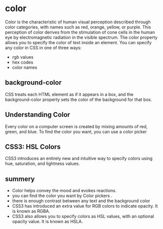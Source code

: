 # **color**


Color is the characteristic of human visual perception described through color categories, with names such as red, orange, yellow, or purple. This perception of color derives from the stimulation of cone cells in the human eye by electromagnetic radiation in the visible spectrum. 
The color property allows you
to specify the color of text inside
an element. You can specify any
color in CSS in one of three ways:
+ rgb values
+ hex codes 
+ color names

## background-color
CSS treats each HTML element
as if it appears in a box, and the
background-color property
sets the color of the background
for that box.
## Understanding Color
Every color on a computer screen is created by mixing amounts of red,
green, and blue. To find the color you want, you can use a color picker
## CSS3: HSL Colors
CSS3 introduces an entirely new and intuitive
way to specify colors using hue, saturation,
and lightness values.

## summery

+ Color  helps convey the mood and evokes reactions.
+ you can find the color you want by Color pickers .
+ there is enough contrast between any text and the background color 
+ CSS3 has introduced an extra value for RGB colors to
indicate opacity. It is known as RGBA.
+ CSS3 also allows you to specify colors as HSL values,
with an optional opacity value. It is known as HSLA.
